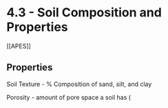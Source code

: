 # 4\.3 - Soil Composition and Properties

[[APES]]

## **Properties**

Soil Texture - % Composition of sand, silt, and clay

Porosity - amount of pore space a soil has (